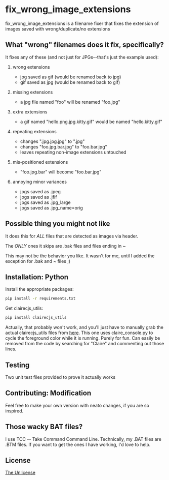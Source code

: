 # fix_wrong_image_extensions

fix_wrong_image_extensions is a filename fixer that fixes the extension of images saved with wrong/duplicate/no extensions

## What "wrong" filenames does it fix, specifically?

It fixes any of these (and not just for JPGs--that's just the example used):

1) wrong extensions 

    - jpg saved as gif (would be renamed back to jpg)
    - gif saved as jpg (would be renamed back to gif)

    
2) missing extensions

    - a jpg file named "foo" will be renamed "foo.jpg"

3) extra extensions 

    - a gif named "hello.png.jpg.kitty.gif" would be named "hello.kitty.gif"


4) repeating extensions

    - changes ".jpg.jpg.jpg" to ".jpg"
    - changes "foo.jpg.bar.jpg" to "foo.bar.jpg"
    - leaves repeating non-image extensions untouched

5) mis-positioned extensions

    - "foo.jpg.bar" will become "foo.bar.jpg"

6) annoying minor variances

    - jpgs saved as .jpeg
    - jpgs saved as .jfif
    - jpgs saved as .jpg_large
    - jpgs saved as .jpg_name=orig


## Possible thing you might not like

It does this for *ALL* files that are detected as images via header.

The *ONLY* ones it skips are .bak files and files ending in ~

This may not be the behavior you like. It wasn't for me, until I added the exception for .bak and ~ files ;)

## Installation: Python

Install the appropriate packages:

```bash
pip install -r requirements.txt
```

Get clairecjs_utils:
```bash
pip install clairecjs_utils
```

Actually, that probably won't work, and you'll just have to manually grab the actual clairecjs_utils files from [here](https://github.com/ClaireCJS/clairecjs_utils). This one uses claire_console.py to cycle the foreground color while it is running. Purely for fun. Can easily be removed from the code by searching for "Claire" and commenting out those lines.

 ## Testing

Two unit test files provided to prove it actually works




## Contributing: Modification

Feel free to make your own version with neato changes, if you are so inspired.

## Those wacky BAT files?

I use TCC -- Take Command Command Line.
Technically, my .BAT files are .BTM files.
If you want to get the ones I have working, I'd love to help.


## License

[The Unlicense](https://choosealicense.com/licenses/unlicense/)

